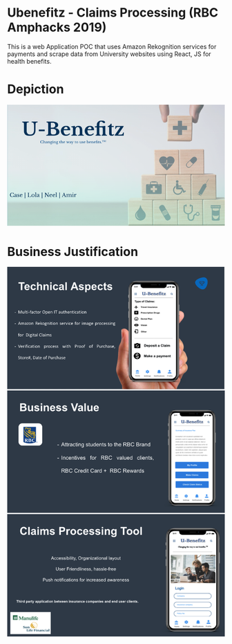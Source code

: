 # Ubenefitz - Claims Processing (RBC Amphacks 2019)
This is a web Application POC that uses Amazon Rekognition services for payments and scrape data from University websites using React, JS for health benefits.

# Depiction
<img src="AH19_2.png">

# Business Justification
<img src="AH19_3.png">

<img src="AH19_4.png">

<img src="AH19_5.png">




